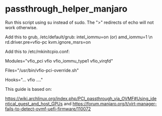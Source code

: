 # passthrough_helper_manjaro

Run this script using su instead of sudo. The ">" redirects of echo will not work otherwise. 


Add this to grub, /etc/default/grub: 
intel_iommu=on (or) amd_iommu=1 \n
rd.driver.pre=vfio-pc 
kvm.ignore_msrs=on


Add this to /etc/mkinitcpio.conf:

Modules="vfio_pci vfio vfio_iommu_type1 vfio_virqfd"

Files="/usr/bin/vfio-pci-override.sh"

Hooks="... vfio ...."


This guide is based on: 

https://wiki.archlinux.org/index.php/PCI_passthrough_via_OVMF#Using_identical_guest_and_host_GPUs
and
https://forum.manjaro.org/t/virt-manager-fails-to-detect-ovmf-uefi-firmware/110072
